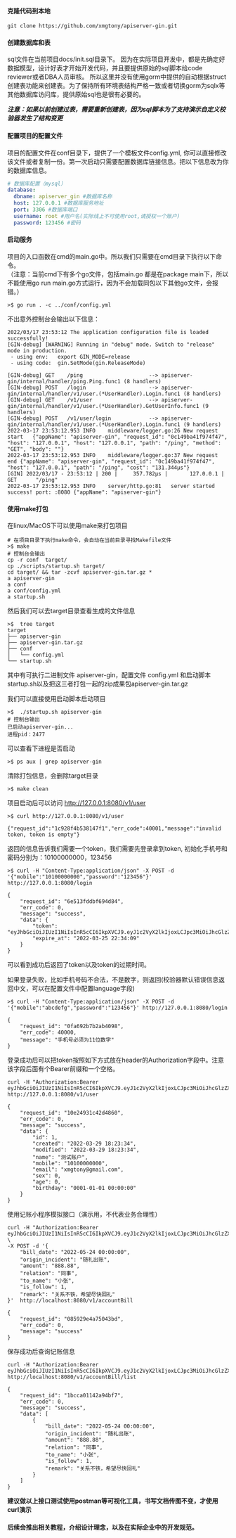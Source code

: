 #### 克隆代码到本地

```shell
git clone https://github.com/xmgtony/apiserver-gin.git
```

#### 创建数据库和表

sql文件在当前项目docs/init.sql目录下。 因为在实际项目开发中，都是先确定好数据模型，设计好表才开始开发代码，并且要提供原始的sql脚本给code reviewer或者DBA人员审核。
所以这里并没有使用gorm中提供的自动根据struct创建表功能来创建表。为了保持所有环境表结构严格一致或者切换gorm为sqlx等其他数据库访问库，提供原始sql也是很有必要的。

***注意：如果以前创建过表，需要重新创建表，因为sql脚本为了支持演示自定义校验器发生了结构变更***

#### 配置项目的配置文件

项目的配置文件在conf目录下，提供了一个模板文件config.yml, 你可以直接修改该文件或者复制一份。第一次启动只需要配置数据库链接信息。把以下信息改为你的数据库信息。

```yaml
# 数据库配置（mysql）
database:
  dbname: apiserver_gin #数据库名称
  host: 127.0.0.1 #数据库服务地址
  port: 3306 #数据库端口
  username: root #用户名(实际线上不可使用root,请授权一个账户)
  password: 123456 #密码
```

#### 启动服务

项目的入口函数在cmd的main.go中。所以我们只需要在cmd目录下执行以下命令。  
（注意：当前cmd下有多个go文件，包括main.go 都是在package main下，所以不能使用go run main.go方式运行，因为不会加载同包以下其他go文件，会报错。）

```shell
>$ go run . -c ../conf/config.yml
```

不出意外控制台会输出以下信息：

```shell
2022/03/17 23:53:12 The application configuration file is loaded successfully!
[GIN-debug] [WARNING] Running in "debug" mode. Switch to "release" mode in production.
 - using env:	export GIN_MODE=release
 - using code:	gin.SetMode(gin.ReleaseMode)

[GIN-debug] GET    /ping                     --> apiserver-gin/internal/handler/ping.Ping.func1 (8 handlers)
[GIN-debug] POST   /login                    --> apiserver-gin/internal/handler/v1/user.(*UserHandler).Login.func1 (8 handlers)
[GIN-debug] GET    /v1/user                  --> apiserver-gin/internal/handler/v1/user.(*UserHandler).GetUserInfo.func1 (9 handlers)
[GIN-debug] POST   /v1/user/login            --> apiserver-gin/internal/handler/v1/user.(*UserHandler).Login.func1 (9 handlers)
2022-03-17 23:53:12.953	INFO	middleware/logger.go:26	New request start	{"appName": "apiserver-gin", "request_id": "0c149ba41f974f47", "host": "127.0.0.1", "host": "127.0.0.1", "path": "/ping", "method": "GET", "body": ""}
2022-03-17 23:53:12.953	INFO	middleware/logger.go:37	New request end	{"appName": "apiserver-gin", "request_id": "0c149ba41f974f47", "host": "127.0.0.1", "path": "/ping", "cost": "131.344µs"}
[GIN] 2022/03/17 - 23:53:12 | 200 |     357.782µs |       127.0.0.1 | GET      "/ping"
2022-03-17 23:53:12.953	INFO	server/http.go:81	server started success! port: :8080	{"appName": "apiserver-gin"}
```

#### 使用make打包

在linux/MacOS下可以使用make来打包项目

```shell
# 在项目目录下执行make命令，会自动在当前目录寻找Makefile文件
>$ make
# 控制台会输出
cp -r conf  target/
cp ./scripts/startup.sh target/
cd target/ && tar -zcvf apiserver-gin.tar.gz *
a apiserver-gin
a conf
a conf/config.yml
a startup.sh
```

然后我们可以去target目录查看生成的文件信息

```shell
>$  tree target
target
├── apiserver-gin
├── apiserver-gin.tar.gz
├── conf
│   └── config.yml
└── startup.sh
```

其中有可执行二进制文件 apiserver-gin，配置文件 config.yml 和启动脚本startup.sh以及把这三者打包一起的zip成果包apiserver-gin.tar.gz

我们可以直接使用启动脚本启动项目

```shell
>$  ./startup.sh apiserver-gin
# 控制台输出
已启动apiserver-gin...
进程pid：2477
```

可以查看下进程是否启动

```shell
>$ ps aux | grep apiserver-gin
```

清除打包信息，会删除target目录

```shell
>$ make clean 
```

项目启动后可以访问 http://127.0.0.1:8080/v1/user

```shell
>$ curl http://127.0.0.1:8080/v1/user

{"request_id":"1c928f4b538147f1","err_code":40001,"message":"invalid token, token is empty"}
```

返回的信息告诉我们需要一个token，我们需要先登录拿到token, 初始化手机号和密码分别为：10100000000，123456

```shell
>$ curl -H "Content-Type:application/json" -X POST -d '{"mobile":"10100000000","password":"123456"}' http://127.0.0.1:8080/login

{
	"request_id": "6e513fddbf694d84",
	"err_code": 0,
	"message": "success",
	"data": {
		"token": "eyJhbGciOiJIUzI1NiIsInR5cCI6IkpXVCJ9.eyJ1c2VyX2lkIjoxLCJpc3MiOiJhcGlzZXJ2ZXItZ2luIiwiZXhwIjoxNjQ4MjE4ODQ5LCJpYXQiOjE2NDc2MTQwNDl9.0dCx7ciHipYYUWlTmGxvUQpTp0vf79XRp5kQWQJTz04",
		"expire_at": "2022-03-25 22:34:09"
	}
}
```

可以看到成功后返回了token以及token的过期时间。

如果登录失败，比如手机号码不合法，不是数字，则返回(校验器默认错误信息返回中文，可以在配置文件中配置language字段)
```shell
>$ curl -H "Content-Type:application/json" -X POST -d '{"mobile":"abcdefg","password":"123456"}' http://127.0.0.1:8080/login

{
	"request_id": "0fa692b7b2ab4098",
	"err_code": 40000,
	"message": "手机号必须为11位数字"
}
```
登录成功后可以把token按照如下方式放在header的Authorization字段中。注意该字段后面有个Bearer前缀和一个空格。
```shell
curl -H "Authorization:Bearer eyJhbGciOiJIUzI1NiIsInR5cCI6IkpXVCJ9.eyJ1c2VyX2lkIjoxLCJpc3MiOiJhcGlzZXJ2ZXItZ2luIiwiZXhwIjoxNjQ4MjE4ODQ5LCJpYXQiOjE2NDc2MTQwNDl9.0dCx7ciHipYYUWlTmGxvUQpTp0vf79XRp5kQWQJTz04" http://127.0.0.1:8080/v1/user 

{
    "request_id": "10e24931c42d4860",
    "err_code": 0,
    "message": "success",
    "data": {
        "id": 1,
        "created": "2022-03-29 18:23:34",
        "modified": "2022-03-29 18:23:34",
        "name": "测试账户",
        "mobile": "10100000000",
        "email": "xmgtony@gmail.com",
        "sex": 0,
        "age": 0,
        "birthday": "0001-01-01 00:00:00"
    }
}
```

使用记账小程序模拟接口（演示用，不代表业务合理性）
```shell
curl -H "Authorization:Bearer eyJhbGciOiJIUzI1NiIsInR5cCI6IkpXVCJ9.eyJ1c2VyX2lkIjoxLCJpc3MiOiJhcGlzZXJ2ZXItZ2luIiwiZXhwIjoxNjQ4MjE4ODQ5LCJpYXQiOjE2NDc2MTQwNDl9.0dCx7ciHipYYUWlTmGxvUQpTp0vf79XRp5kQWQJTz04" \
-X POST -d '{
    "bill_date": "2022-05-24 00:00:00",
    "origin_incident": "随礼出账",
    "amount": "888.88",
    "relation": "同事",
    "to_name": "小张",
    "is_follow": 1,
    "remark": "关系不铁，希望尽快回礼"
}'  http://localhost:8080/v1/accountBill

{
    "request_id": "085929e4a75043bd",
    "err_code": 0,
    "message": "success"
}
```

保存成功后查询记账信息
```shell
curl -H "Authorization:Bearer eyJhbGciOiJIUzI1NiIsInR5cCI6IkpXVCJ9.eyJ1c2VyX2lkIjoxLCJpc3MiOiJhcGlzZXJ2ZXItZ2luIiwiZXhwIjoxNjQ4MjE4ODQ5LCJpYXQiOjE2NDc2MTQwNDl9.0dCx7ciHipYYUWlTmGxvUQpTp0vf79XRp5kQWQJTz04" http://localhost:8080/v1/accountBill/list 

{
    "request_id": "1bcca01142a94bf7",
    "err_code": 0,
    "message": "success",
    "data": [
        {
            "bill_date": "2022-05-24 00:00:00",
            "origin_incident": "随礼出账",
            "amount": "888.88",
            "relation": "同事",
            "to_name": "小张",
            "is_follow": 1,
            "remark": "关系不铁，希望尽快回礼"
        }
    ]
}
```

**建议做以上接口测试使用postman等可视化工具，书写文档传图不变，才使用curl演示**

#### 后续会推出相关教程，介绍设计理念，以及在实际企业中的开发规范。